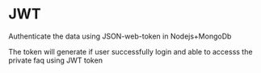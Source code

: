 # JWT

Authenticate the data using JSON-web-token in Nodejs+MongoDb

The token will generate if user successfully login and able to accesss the private faq using JWT token
